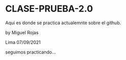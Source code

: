# CLASE-PRUEBA-2.0
Aqui es donde se practica actualemnte sobre el github.

by Miguel Rojas

Lima 07/09/2021

seguimos practicando...